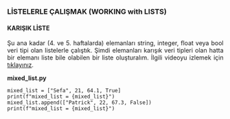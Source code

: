<h3>LİSTELERLE ÇALIŞMAK (WORKING with LISTS)</h3>

<h4>KARIŞIK LİSTE</h4>
<p align="justify">Şu ana kadar (4. ve 5. haftalarda) elemanları string, integer, float veya bool veri tipi olan listelerle çalıştık. Şimdi elemanları karışık veri tipleri olan hatta bir elemanı liste bile olabilen bir liste oluşturalım. İlgili videoyu izlemek için <a href="https://www.youtube.com/watch?v=ZvD-vRrwTZA">tıklayınız</a>.</p>

<b>mixed_list.py</b>

```
mixed_list = ["Sefa", 21, 64.1, True]
print(f"mixed_list = {mixed_list}")
mixed_list.append(["Patrick", 22, 67.3, False])
print(f"mixed_list = {mixed_list}")
```
